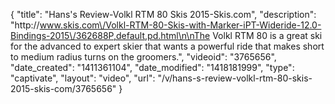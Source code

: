 {
    "title": "Hans's Review-Volkl RTM 80 Skis 2015-Skis.com",
    "description": "http:\/\/www.skis.com\/Volkl-RTM-80-Skis-with-Marker-iPT-Wideride-12.0-Bindings-2015\/362688P,default,pd.html\n\nThe Volkl RTM 80 is a great ski for the advanced to expert skier that wants a powerful ride that makes short to medium radius turns on the groomers.",
    "videoid": "3765656",
    "date_created": "1411361104",
    "date_modified": "1418181999",
    "type": "captivate",
    "layout": "video",
    "url": "\/v\/hans-s-review-volkl-rtm-80-skis-2015-skis-com\/3765656"
}